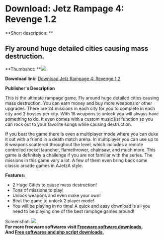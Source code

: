 # Download: Jetz Rampage 4: Revenge 1.2

**Short description: **

## Fly around huge detailed cities causing mass destruction.

  
**Thumbshot: **![](http://www.freewarefiles.com/screenshot/jetzrampage_md.gif)   
  
**Download link:** [Download Jetz Rampage 4: Revenge 1.2](http://freesoftwares.boysofts.com/Jetz-Rampage-Revenge_program_14154.html)  
  

**Publisher's Description**  
  

This is the ultimate rampage game. Fly around huge detailed cities causing
mass destruction. You can earn money and buy more weapons or other upgrades.
There are 24 missions in each city for you to complete in each city and 2
bosses per city. With 18 weapons to unlock you will always have something to
do. It even comes with a custom music list function so you can rock out to
your favorite songs while causing destruction.

If you beat the game there is even a multiplayer mode where you can duke it
out with a friend in a death match arena. In multiplayer you can use up to 8
weapons scattered throughout the level, which includes a remote controlled
rocket launcher, flamethrower, chainsaw, and much more. This game is
definitely a challenge if you are not familiar with the series. The missions
in this game vary a lot. A few of them even bring back some classic arcade
games in AJetzA style.

**Features:**

  * 2 Huge Cities to cause mass destruction! 
  * Tons of missions to play! 
  * Unlock weapons and even make your own! 
  * Beat the game to unlock 2 player mode! 
  * You will be playing in no time! A quick and easy download is all you need to be playing one of the best rampage games around! 

  
  
Screenshot: ![](http://www.freewarefiles.com/screenshot/jetzrampage.gif)  
**For more freeware softwares visit [Freeware software downloads.](http://freesoftwares.boysofts.com/)**   
**And [Free softwares and php script downloads.](http://www.boysofts.com/)**

